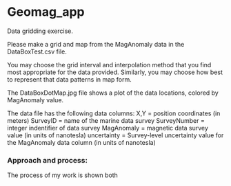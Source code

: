 # Geomag_app
Data gridding exercise.

Please make a grid and map from the MagAnomaly data in the DataBoxTest.csv file.

You may choose the grid interval and interpolation method that you find most appropriate for the data provided. Similarly, you may choose how best to represent that data patterns in map form.

The DataBoxDotMap.jpg file shows a plot of the data locations, colored by MagAnomaly value.


The data file has the following data columns:
X,Y = position coordinates (in meters)
SurveyID = name of the marine data survey
SurveyNumber = integer indentifier of data survey
MagAnomaly = magnetic data survey value (in units of nanotesla)
uncertainty = Survey-level uncertainty value for the MagAnomaly data column (in units of nanotesla)

### Approach and process:
The process of my work is shown both 
